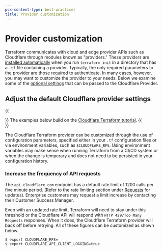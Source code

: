 ```yaml
---
pcx-content-type: best-practices
title: Provider customization
---
```


# Provider customization

Terraform communicates with cloud and edge provider APIs such as Cloudflare through modules known as "providers." These providers are [installed automatically](/tutorial/initialize-terraform/#2-initialize-terraform-and-the-cloudflare-provider) when you run `terraform init` in a directory that has a `.tf` file containing a provider. Typically, the only required parameters to the provider are those required to authenticate. In many cases, however, you may want to customize the provider to your needs. Below we examine some of the [optional settings](https://www.terraform.io/docs/providers/cloudflare/#argument-reference) that can be passed to the Cloudflare Provider.

## Adjust the default Cloudflare provider settings

{{<Aside>}}
The examples below build on the [Cloudflare Terraform tutorial](/tutorial).
{{</Aside>}}

The Cloudflare Terraform provider can be customized through the use of configuration parameters, specified either in your `.tf` configuration files or via environment variables, such as `$CLOUDFLARE_RPS`. Using environment variables may make sense when running Terraform from a CI/CD system or when the change is temporary and does not need to be persisted in your configuration history.

### Increase the frequency of API requests

The `api.cloudflare.com` endpoint has a default rate limit of 1200 calls per five minute period. (Refer to the rate limiting section under [Requests](https://api.cloudflare.com/#getting-started-requests) for updates). Enterprise customers may request a limit increase by contacting their Customer Success Manager.

Even with an updated rate limit, Terraform will need to stay under this threshold or the Cloudflare API will respond with `HTTP 429/Too Many Requests` responses. When it does, the Cloudflare Terraform provider will back off before retrying. All of these figures can be customized as shown below.

```sh
$ export CLOUDFLARE_RPS=
$ export CLOUDFLARE_API_CLIENT_LOGGING=true
```